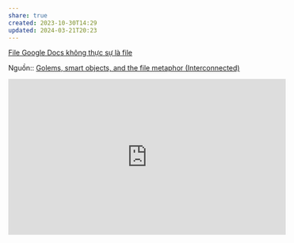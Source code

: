 ```yaml
---
share: true
created: 2023-10-30T14:29
updated: 2024-03-21T20:23
---
```

[File Google Docs không thực sự là file](../C%C6%A1%20s%E1%BB%9F%20d%E1%BB%AF%20li%E1%BB%87u/File%20Google%20Docs%20kh%C3%B4ng%20th%E1%BB%B1c%20s%E1%BB%B1%20l%C3%A0%20file.md)

Nguồn:: [Golems, smart objects, and the file metaphor (Interconnected)](https://interconnected.org/home/2021/02/01/golems)

<iframe width="560" height="315" src="https://www.youtube.com/embed/VVdmmN0su6E?si=qjf88xGD4_ziY479" title="YouTube video player" frameborder="0" allow="accelerometer; autoplay; clipboard-write; encrypted-media; gyroscope; picture-in-picture; web-share" referrerpolicy="strict-origin-when-cross-origin" allowfullscreen></iframe>